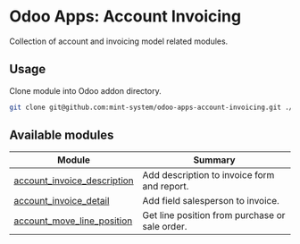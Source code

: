 # Odoo Apps: Account Invoicing

Collection of account and invoicing model related modules.

## Usage

Clone module into Odoo addon directory.

```bash
git clone git@github.com:mint-system/odoo-apps-account-invoicing.git ./addons/account_invoicing
```

## Available modules

| Module                                                      | Summary                                        |
| ----------------------------------------------------------- | ---------------------------------------------- |
| [account_invoice_description](account_invoice_description/) | Add description to invoice form and report.    |
| [account_invoice_detail](account_invoice_detail/)           | Add field salesperson to invoice.              |
| [account_move_line_position](account_move_line_position/)   | Get line position from purchase or sale order. |

